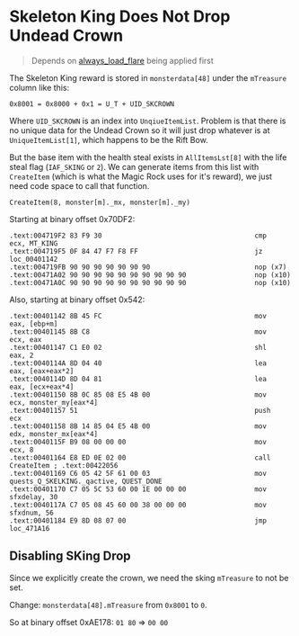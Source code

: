 Skeleton King Does Not Drop Undead Crown
===============================================================================

> Depends on [always_load_flare](../always_load_flare) being applied first

The Skeleton King reward is stored in `monsterdata[48]` under the `mTreasure` column like this:

    0x8001 = 0x8000 + 0x1 = U_T + UID_SKCROWN

Where `UID_SKCROWN` is an index into `UnqiueItemList`. Problem is that there is no unique data for the Undead Crown so it will just drop whatever is at `UniqueItemList[1]`, which happens to be the Rift Bow.

But the base item with the health steal exists in `AllItemsLst[8]` with the life steal flag (`IAF_SKING` or `2`). We can generate items from this list with `CreateItem` (which is what the Magic Rock uses for it's reward), we just need code space to call that function.

    CreateItem(8, monster[m]._mx, monster[m]._my)

Starting at binary offset 0x70DF2:

```
.text:004719F2 83 F9 30                                      cmp     ecx, MT_KING
.text:004719F5 0F 84 47 F7 F8 FF                             jz      loc_00401142
.text:004719FB 90 90 90 90 90 90 90                          nop (x7)
.text:00471A02 90 90 90 90 90 90 90 90 90 90                 nop (x10)
.text:00471A0C 90 90 90 90 90 90 90 90 90 90                 nop (x10)
```

Also, starting at binary offset 0x542:

```
.text:00401142 8B 45 FC                                      mov     eax, [ebp+m]
.text:00401145 8B C8                                         mov     ecx, eax
.text:00401147 C1 E0 02                                      shl     eax, 2
.text:0040114A 8D 04 40                                      lea     eax, [eax+eax*2]
.text:0040114D 8D 04 81                                      lea     eax, [ecx+eax*4]
.text:00401150 8B 0C 85 08 E5 4B 00                          mov     ecx, monster_my[eax*4]
.text:00401157 51                                            push    ecx
.text:00401158 8B 14 85 04 E5 4B 00                          mov     edx, monster_mx[eax*4]
.text:0040115F B9 08 00 00 00                                mov     ecx, 8
.text:00401164 E8 ED 0E 02 00                                call    CreateItem ; .text:00422056
.text:00401169 C6 05 42 5F 61 00 03                          mov     quests_Q_SKELKING._qactive, QUEST_DONE
.text:00401170 C7 05 5C 53 60 00 1E 00 00 00                 mov     sfxdelay, 30
.text:0040117A C7 05 08 45 60 00 38 00 00 00                 mov     sfxdnum, 56
.text:00401184 E9 8D 08 07 00                                jmp     loc_471A16
```

Disabling SKing Drop
-------------------------------------------------------------------------------

Since we explicitly create the crown, we need the sking `mTreasure` to not be set.

Change: `monsterdata[48].mTreasure` from `0x8001` to `0`.

So at binary offset 0xAE178: `01 80` => `00 00`

